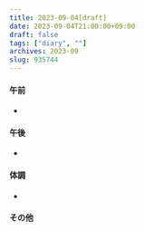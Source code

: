 ```yaml
---
title: 2023-09-04[draft]
date: 2023-09-04T21:00:00+09:00
draft: false
tags: ["diary", ""]
archives: 2023-09
slug: 935744
---
```

#### 午前
- 
#### 午後
- 
#### 体調
- 
#### その他